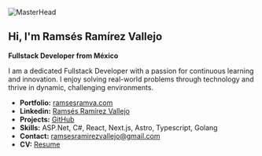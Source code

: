 ![MasterHead](https://media.licdn.com/dms/image/D4E16AQHjwPHDTMHAsw/profile-displaybackgroundimage-shrink_350_1400/0/1690915286632?e=1727308800&v=beta&t=DGF1xYocXAbh_dTasygSC9QgzBHZWv1iwCfOIT5Mj90)

## Hi, I'm Ramsés Ramírez Vallejo

**Fullstack Developer from México**

I am a dedicated Fullstack Developer with a passion for continuous learning and innovation. I enjoy solving real-world problems through technology and thrive in dynamic, challenging environments.

- **Portfolio:** [ramsesramva.com](http://ramsesramva.com)
- **Linkedin:** [Ramsés Ramírez Vallejo](https://www.linkedin.com/in/rams%C3%A9s-ram%C3%ADrez-vallejo-701367229/)
- **Projects:** [GitHub]([https://github.com/](https://github.com/HouseCham?tab=repositories))
- **Skills:** ASP.Net, C#, React, Next.js, Astro, Typescript, Golang
- **Contact:** [ramsesramirezvallejo@gmail.com](mailto:ramsesramirezvallejo@gmail.com)
- **CV:** [Resume](https://ramsesramva.com/pdf/ramsesramva_cv.pdf)
